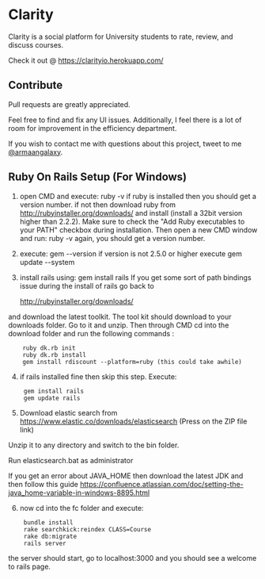 # Clarity

Clarity is a social platform for University students to rate, review, and discuss courses.

Check it out @ https://clarityio.herokuapp.com/

## Contribute

Pull requests are greatly appreciated.

Feel free to find and fix any UI issues. Additionally, I feel there is a lot of room for improvement in the efficiency department.

If you wish to contact me with questions about this project, tweet to me [@armaangalaxy](http://twitter.com/armaangalaxy).


## Ruby On Rails Setup (For Windows)

1) open CMD and execute: ruby -v if ruby is installed then you should get a version number. if not then download ruby from http://rubyinstaller.org/downloads/ and install
   (install a  32bit version higher than 2.2.2). Make sure to check the "Add Ruby executables to your PATH" checkbox during installation. Then open a new CMD window and run: ruby -v again, you should get a version number.

2) execute: gem --version if version is not 2.5.0 or higher execute gem update --system

3) install rails using: gem install rails
If you get some sort of path bindings issue during the install of rails go back to  

	http://rubyinstaller.org/downloads/  

and download the latest toolkit.
The tool kit should download to your downloads folder. Go to it and unzip.
Then through CMD cd into the download folder and run the following commands :

		ruby dk.rb init
		ruby dk.rb install
		gem install rdiscount --platform=ruby (this could take awhile)

4) if rails installed fine then skip this step. Execute:

		gem install rails
		gem update rails

5) Download elastic search from https://www.elastic.co/downloads/elasticsearch (Press on the ZIP file link)

Unzip it to any directory and switch to the bin folder.

Run elasticsearch.bat as administrator

If you get an error about JAVA_HOME then download the latest JDK and then follow this guide https://confluence.atlassian.com/doc/setting-the-java_home-variable-in-windows-8895.html

6) now cd into the fc folder and execute:

		bundle install
		rake searchkick:reindex CLASS=Course
		rake db:migrate
		rails server
the server should start, go to localhost:3000 and you should see a welcome to rails page.  
